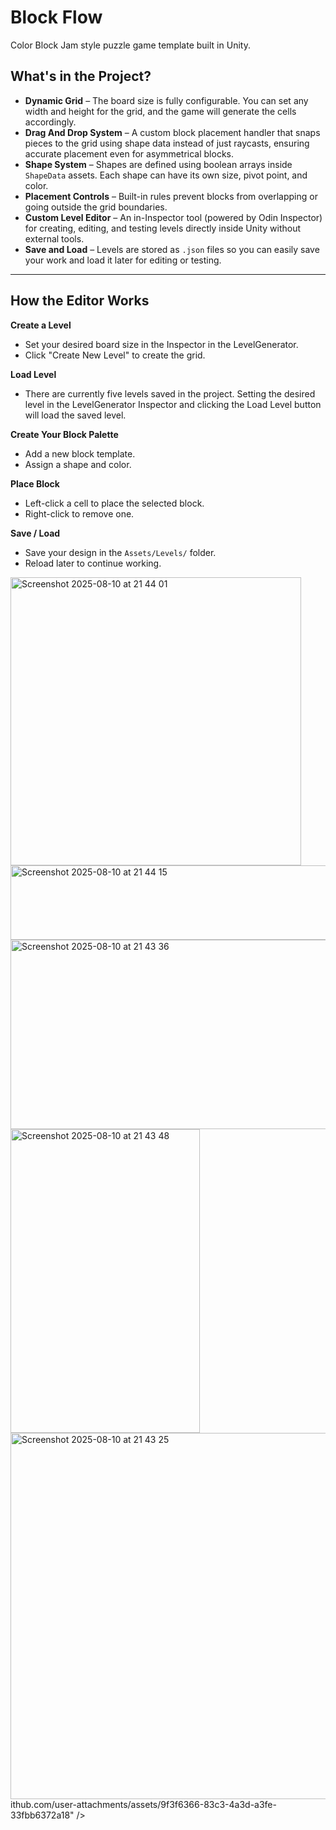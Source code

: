 # Block Flow
Color Block Jam style puzzle game template built in Unity.

## What's in the Project?

- **Dynamic Grid** – The board size is fully configurable. You can set any width and height for the grid, and the game will generate the cells accordingly.
- **Drag And Drop System** – A custom block placement handler that snaps pieces to the grid using shape data instead of just raycasts, ensuring accurate placement even for asymmetrical blocks.
- **Shape System** – Shapes are defined using boolean arrays inside `ShapeData` assets. Each shape can have its own size, pivot point, and color.
- **Placement Controls** – Built-in rules prevent blocks from overlapping or going outside the grid boundaries.
- **Custom Level Editor** – An in-Inspector tool (powered by Odin Inspector) for creating, editing, and testing levels directly inside Unity without external tools.
- **Save and Load** – Levels are stored as `.json` files so you can easily save your work and load it later for editing or testing.

---

## How the Editor Works

**Create a Level**
- Set your desired board size in the Inspector in the LevelGenerator.
- Click "Create New Level" to create the grid.

**Load Level**
- There are currently five levels saved in the project. Setting the desired level in the LevelGenerator Inspector and clicking the Load Level button will load the saved level.

**Create Your Block Palette**
- Add a new block template.
- Assign a shape and color.

**Place Block**
- Left-click a cell to place the selected block.
- Right-click to remove one.

**Save / Load**
- Save your design in the `Assets/Levels/` folder.
- Reload later to continue working.


<img width="465" height="461" alt="Screenshot 2025-08-10 at 21 44 01" src="https://github.com/user-attachments/assets/1488d2c3-0270-4c58-b43e-797c2e7689e2" />
<img width="748" height="119" alt="Screenshot 2025-08-10 at 21 44 15" src="https://github.com/user-attachments/assets/d368c01b-9fa7-45b3-9ab3-fe6eb8e6f56c" /><img width="753" height="303" alt="Screenshot 2025-08-10 at 21 43 36" src="https://github.com/user-attachments/assets/2c21b42e-a78b-4416-8152-278e3550ecab" />
<img width="303" height="486" alt="Screenshot 2025-08-10 at 21 43 48" src="https://g<img width="753" height="80" alt="Screenshot 2025-08-10 at 21 43 16" src="https://github.com/user-attachments/assets/f760c34d-472e-4ef1-b044-48d4af33a4af" />
<img width="753" height="586" alt="Screenshot 2025-08-10 at 21 43 25" src="https://github.com/user-attachments/assets/554bc951-ccec-4040-8c0d-c63bc6017a2e" />
ithub.com/user-attachments/assets/9f3f6366-83c3-4a3d-a3fe-33fbb6372a18" />

